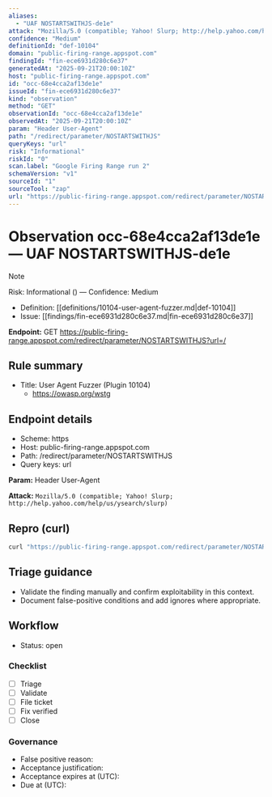 ```yaml
---
aliases:
  - "UAF NOSTARTSWITHJS-de1e"
attack: "Mozilla/5.0 (compatible; Yahoo! Slurp; http://help.yahoo.com/help/us/ysearch/slurp)"
confidence: "Medium"
definitionId: "def-10104"
domain: "public-firing-range.appspot.com"
findingId: "fin-ece6931d280c6e37"
generatedAt: "2025-09-21T20:00:10Z"
host: "public-firing-range.appspot.com"
id: "occ-68e4cca2af13de1e"
issueId: "fin-ece6931d280c6e37"
kind: "observation"
method: "GET"
observationId: "occ-68e4cca2af13de1e"
observedAt: "2025-09-21T20:00:10Z"
param: "Header User-Agent"
path: "/redirect/parameter/NOSTARTSWITHJS"
queryKeys: "url"
risk: "Informational"
riskId: "0"
scan.label: "Google Firing Range run 2"
schemaVersion: "v1"
sourceId: "1"
sourceTool: "zap"
url: "https://public-firing-range.appspot.com/redirect/parameter/NOSTARTSWITHJS?url=/"
---
```


# Observation occ-68e4cca2af13de1e — UAF NOSTARTSWITHJS-de1e

> [!Note]
> Risk: Informational () — Confidence: Medium

- Definition: [[definitions/10104-user-agent-fuzzer.md|def-10104]]
- Issue: [[findings/fin-ece6931d280c6e37.md|fin-ece6931d280c6e37]]

**Endpoint:** GET https://public-firing-range.appspot.com/redirect/parameter/NOSTARTSWITHJS?url=/

## Rule summary

- Title: User Agent Fuzzer (Plugin 10104)
  - https://owasp.org/wstg

## Endpoint details

- Scheme: https
- Host: public-firing-range.appspot.com
- Path: /redirect/parameter/NOSTARTSWITHJS
- Query keys: url

**Param:** Header User-Agent

**Attack:** `Mozilla/5.0 (compatible; Yahoo! Slurp; http://help.yahoo.com/help/us/ysearch/slurp)`

## Repro (curl)

```bash
curl "https://public-firing-range.appspot.com/redirect/parameter/NOSTARTSWITHJS?url=/"
```

## Triage guidance

- Validate the finding manually and confirm exploitability in this context.
- Document false-positive conditions and add ignores where appropriate.

## Workflow

- Status: open

### Checklist

- [ ] Triage
- [ ] Validate
- [ ] File ticket
- [ ] Fix verified
- [ ] Close

### Governance

- False positive reason: 
- Acceptance justification: 
- Acceptance expires at (UTC): 
- Due at (UTC): 

